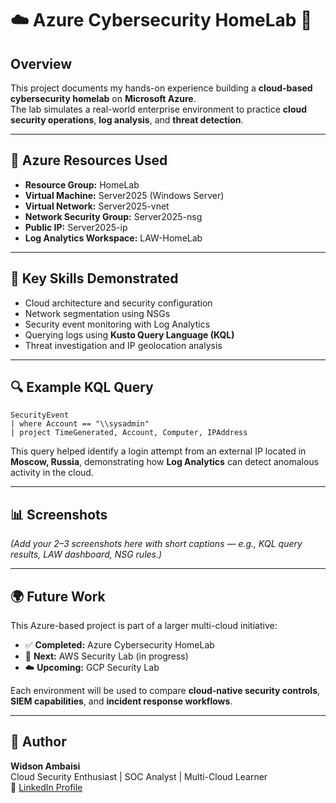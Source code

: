 # ☁️ Azure Cybersecurity HomeLab 🔐

## Overview
This project documents my hands-on experience building a **cloud-based cybersecurity homelab** on **Microsoft Azure**.  
The lab simulates a real-world enterprise environment to practice **cloud security operations**, **log analysis**, and **threat detection**.

---

## 🔧 Azure Resources Used
- **Resource Group:** HomeLab  
- **Virtual Machine:** Server2025 (Windows Server)  
- **Virtual Network:** Server2025-vnet  
- **Network Security Group:** Server2025-nsg  
- **Public IP:** Server2025-ip  
- **Log Analytics Workspace:** LAW-HomeLab  

---

## 🧠 Key Skills Demonstrated
- Cloud architecture and security configuration  
- Network segmentation using NSGs  
- Security event monitoring with Log Analytics  
- Querying logs using **Kusto Query Language (KQL)**  
- Threat investigation and IP geolocation analysis  

---

## 🔍 Example KQL Query
```kql
SecurityEvent 
| where Account == "\\sysadmin"
| project TimeGenerated, Account, Computer, IPAddress
```

This query helped identify a login attempt from an external IP located in **Moscow, Russia**, demonstrating how **Log Analytics** can detect anomalous activity in the cloud.

---

## 📊 Screenshots
*(Add your 2–3 screenshots here with short captions — e.g., KQL query results, LAW dashboard, NSG rules.)*

---

## 🌍 Future Work
This Azure-based project is part of a larger multi-cloud initiative:
- ✅ **Completed:** Azure Cybersecurity HomeLab  
- 🚀 **Next:** AWS Security Lab (in progress)  
- ☁️ **Upcoming:** GCP Security Lab  

Each environment will be used to compare **cloud-native security controls**, **SIEM capabilities**, and **incident response workflows**.

---

## 📘 Author
**Widson Ambaisi**  
Cloud Security Enthusiast | SOC Analyst | Multi-Cloud Learner  
🔗 [LinkedIn Profile](https://www.linkedin.com/in/widson-ambaisi-010)
